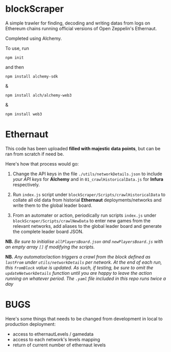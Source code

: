 # blockScraper

A simple trawler for finding, decoding and writing datas from logs on Ethereum chains running official versions of Open Zeppelin's Ethernaut.

Completed using Alchemy.

To use, run

`npm init`

and then

`npm install alchemy-sdk`

&

`npm install alch/alchemy-web3`

&

`npm install web3`

# Ethernaut

This code has been uploaded **filled with majestic data points**, but can be ran from scratch if need be.

Here's how that process would go:

1.  Change the API keys in the file `./utils/networkDetails.json` to include _your API keys_ for **Alchemy** and in `01_crawlHistoricalData.js` for **Infura** respectively.

2.  Run `index.js` script under `blockScraper/Scripts/crawlHistoricalData` to collate all old data from historial **Ethernaut** deployments/networks and write them to the global leader board.

3.  From an automater or action, periodically run scripts `index.js` under `blockScraper/Scripts/crawlNewData` to enter new games from the relevant networks, add aliases to the global leader board and generate the complete leader board JSON.

**NB.** _Be sure to initialise `allPlayersBoard.json` and `newPlayersBoard.js` with an empty array `[]` if modifying the scripts._

**NB.** _Any automator/action triggers a crawl from the block defined as `lastFrom` under `utils/networkDetails` per network. At the end of each run, this `fromBlock` value is updated. As such, if testing, be sure to omit the `updateNetworkDetails` function until you are happy to leave the action running on whatever period. The `.yaml` file included in this repo runs twice a day_

# BUGS

Here's some things that needs to be changed from development in local to production deployment:

- access to ethernautLevels / gamedata
- access to each network's levels mapping
- return of current number of ethernaut levels
